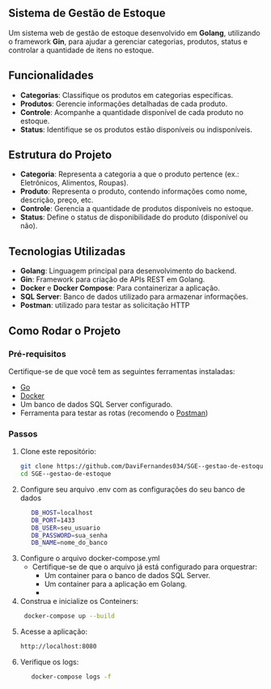 ## Sistema de Gestão de Estoque

Um sistema web de gestão de estoque desenvolvido em **Golang**, utilizando o framework **Gin**, para ajudar a gerenciar categorias, produtos, status e controlar a quantidade de itens no estoque.

## Funcionalidades

- **Categorias**: Classifique os produtos em categorias específicas.
- **Produtos**: Gerencie informações detalhadas de cada produto.
- **Controle**: Acompanhe a quantidade disponível de cada produto no estoque.
- **Status**: Identifique se os produtos estão disponíveis ou indisponíveis.

## Estrutura do Projeto

- **Categoria**: Representa a categoria a que o produto pertence (ex.: Eletrônicos, Alimentos, Roupas).
- **Produto**: Representa o produto, contendo informações como nome, descrição, preço, etc.
- **Controle**: Gerencia a quantidade de produtos disponíveis no estoque.
- **Status**: Define o status de disponibilidade do produto (disponível ou não).

## Tecnologias Utilizadas

- **Golang**: Linguagem principal para desenvolvimento do backend.
- **Gin**: Framework para criação de APIs REST em Golang.
- **Docker** e **Docker Compose**: Para containerizar a aplicação.
- **SQL Server**: Banco de dados utilizado para armazenar informações.
- **Postman**: utilizado para testar as solicitação HTTP

## Como Rodar o Projeto

### Pré-requisitos
Certifique-se de que você tem as seguintes ferramentas instaladas:
- [Go](https://go.dev/)
- [Docker](https://www.docker.com/)
- Um banco de dados SQL Server configurado.
- Ferramenta para testar as rotas (recomendo o [Postman](https://www.postman.com/downloads/))

### Passos

1. Clone este repositório:
   ```bash
   git clone https://github.com/DaviFernandes034/SGE--gestao-de-estoque.git
   cd SGE--gestao-de-estoque

2. Configure seu arquivo .env com as configurações do seu banco de dados
   ```bash
      DB_HOST=localhost
      DB_PORT=1433
      DB_USER=seu_usuario
      DB_PASSWORD=sua_senha
      DB_NAME=nome_do_banco

3. Configure o arquivo docker-compose.yml
    - Certifique-se de que o arquivo já está configurado para orquestrar:
        - Um container para o banco de dados SQL Server.   
        - Um container para a aplicação em Golang.
        - 
4. Construa e inicialize os Conteiners:
      ```bash
       docker-compose up --build
5. Acesse a aplicação:
      ```bash
      http://localhost:8080
6. Verifique os logs:
      ```bash
         docker-compose logs -f
